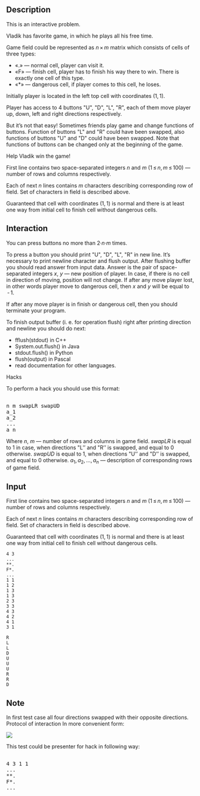 ## Description

<div><p><span class="tex-font-style-bf">This is an interactive problem.</span></p><p>Vladik has favorite game, in which he plays all his free time.</p><p>Game field could be represented as <span class="tex-span"><i>n</i> × <i>m</i></span> matrix which consists of cells of three types: </p><ul> <li> «<span class="tex-font-style-tt">.</span>» — normal cell, player can visit it. </li><li> «<span class="tex-font-style-tt">F</span>» — finish cell, player has to finish his way there to win. There is exactly one cell of this type. </li><li> «<span class="tex-font-style-tt">*</span>» — dangerous cell, if player comes to this cell, he loses. </li></ul><p>Initially player is located in the left top cell with coordinates <span class="tex-span">(1, 1)</span>. </p><p>Player has access to <span class="tex-span">4</span> buttons "<span class="tex-font-style-tt">U</span>", "<span class="tex-font-style-tt">D</span>", "<span class="tex-font-style-tt">L</span>", "<span class="tex-font-style-tt">R</span>", each of them move player up, down, left and right directions respectively.</p><p>But it’s not that easy! Sometimes friends play game and change functions of buttons. Function of buttons "<span class="tex-font-style-tt">L</span>" and "<span class="tex-font-style-tt">R</span>" could have been swapped, also functions of buttons "<span class="tex-font-style-tt">U</span>" and "<span class="tex-font-style-tt">D</span>" could have been swapped. Note that functions of buttons can be changed only at the beginning of the game.</p><p>Help Vladik win the game!</p></div><div class="input-specification"><p>First line contains two space-separated integers <span class="tex-span"><i>n</i></span> and <span class="tex-span"><i>m</i></span> (<span class="tex-span">1 ≤ <i>n</i>, <i>m</i> ≤ 100</span>) — number of rows and columns respectively.</p><p>Each of next <span class="tex-span"><i>n</i></span> lines contains <span class="tex-span"><i>m</i></span> characters describing corresponding row of field. Set of characters in field is described above.</p><p>Guaranteed that cell with coordinates <span class="tex-span">(1, 1)</span> is normal and there is at least one way from initial cell to finish cell without dangerous cells. </p></div><div><h2>Interaction</h2><p>You can press buttons no more than <span class="tex-span">2·<i>n</i>·<i>m</i></span> times.</p><p>To press a button you should print "<span class="tex-font-style-tt">U</span>", "<span class="tex-font-style-tt">D</span>", "<span class="tex-font-style-tt">L</span>", "<span class="tex-font-style-tt">R</span>" in new line. It’s necessary to print newline character and <span class="tex-font-style-tt">flush</span> output. After flushing buffer you should read answer from input data. Answer is the pair of space-separated integers <span class="tex-span"><i>x</i></span>, <span class="tex-span"><i>y</i></span> — new position of player. In case, if there is no cell in direction of moving, position will not change. If after any move player lost, in other words player move to dangerous cell, then <span class="tex-span"><i>x</i></span> and <span class="tex-span"><i>y</i></span> will be equal to <span class="tex-span"> - 1</span>.</p><p>If after any move player is in finish or dangerous cell, then you should terminate your program.</p><p>To finish output buffer (i. e. for operation <span class="tex-font-style-tt">flush</span>) right after printing direction and newline you should do next:</p><ul> <li> <span class="tex-font-style-tt">fflush(stdout)</span> in C++ </li><li> <span class="tex-font-style-tt">System.out.flush()</span> in Java </li><li> <span class="tex-font-style-tt">stdout.flush()</span> in Python </li><li> <span class="tex-font-style-tt">flush(output)</span> in Pascal </li><li> read documentation for other languages. </li></ul><p><span class="tex-font-style-bf">Hacks</span> </p><p>To perform a hack you should use this format:</p><pre class="verbatim"><br>n m swapLR swapUD  <br>a_1  <br>a_2  <br>...  <br>a_n<br></pre> <p>Where <span class="tex-span"><i>n</i></span>, <span class="tex-span"><i>m</i></span>&nbsp;— number of rows and columns in game field. <span class="tex-span"><i>swapLR</i></span> is equal to <span class="tex-span">1</span> in case, when directions "<span class="tex-font-style-tt">L</span>’’ and "<span class="tex-font-style-tt">R</span>’’ is swapped, and equal to <span class="tex-span">0</span> otherwise. <span class="tex-span"><i>swapUD</i></span> is equal to <span class="tex-span">1</span>, when directions "<span class="tex-font-style-tt">U</span>’’ and "<span class="tex-font-style-tt">D</span>’’ is swapped, and equal to <span class="tex-span">0</span> otherwise. <span class="tex-span"><i>a</i><sub class="lower-index">1</sub>, <i>a</i><sub class="lower-index">2</sub>, ..., <i>a</i><sub class="lower-index"><i>n</i></sub></span> — description of corresponding rows of game field.</p></div>

## Input

<p>First line contains two space-separated integers <span class="tex-span"><i>n</i></span> and <span class="tex-span"><i>m</i></span> (<span class="tex-span">1 ≤ <i>n</i>, <i>m</i> ≤ 100</span>) — number of rows and columns respectively.</p><p>Each of next <span class="tex-span"><i>n</i></span> lines contains <span class="tex-span"><i>m</i></span> characters describing corresponding row of field. Set of characters in field is described above.</p><p>Guaranteed that cell with coordinates <span class="tex-span">(1, 1)</span> is normal and there is at least one way from initial cell to finish cell without dangerous cells. </p>





```input1
4 3
...
**.
F*.
...
1 1
1 2
1 3
1 3
2 3
3 3
4 3
4 2
4 1
3 1

```




```output1
R
L
L
D
U
U
U
R
R
D

```



## Note

<p>In first test case all four directions swapped with their opposite directions. Protocol of interaction In more convenient form:</p><p><img class="tex-graphics" src="file://NCDN2cMO.png" style="max-width: 100.0%;max-height: 100.0%;"></p><p>This test could be presenter for hack in following way: </p><pre class="verbatim"><br>4 3 1 1<br>...<br>**.<br>F*.<br>...<br></pre>
